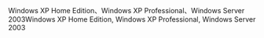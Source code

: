 <span data-ttu-id="334b3-101">Windows XP Home Edition、Windows XP Professional、Windows Server 2003</span><span class="sxs-lookup"><span data-stu-id="334b3-101">Windows XP Home Edition, Windows XP Professional, Windows Server 2003</span></span>